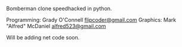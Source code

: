 Bomberman clone speedhacked in python.

Programming: Grady O'Connell <flipcoder@gmail.com>
Graphics: Mark "Alfred" McDaniel <alfred523@gmail.com>

Will be adding net code soon.

